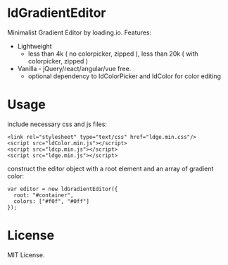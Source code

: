 # ldGradientEditor

Minimalist Gradient Editor by loading.io. Features:

 * Lightweight
   - less than 4k ( no colorpicker, zipped ), less than 20k ( with colorpicker, zipped )
 * Vanilla - jQuery/react/angular/vue free.
   - optional dependency to ldColorPicker and ldColor for color editing

# Usage

include necessary css and js files:

    <link rel="stylesheet" type="text/css" href="ldge.min.css"/>
    <script src="ldColor.min.js"></script>
    <script src="ldcp.min.js"></script>
    <script src="ldge.min.js"></script>


construct the editor object with a root element and an array of gradient color:

    var editor = new ldGradientEditor({
      root: "#container",
      colors: ["#f0f", "#0ff"]
    });



# License

MIT License.
